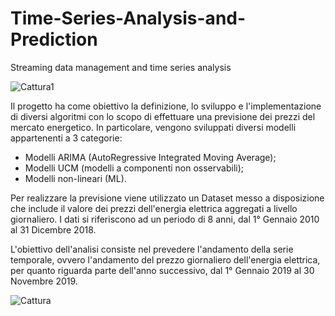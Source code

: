 # Time-Series-Analysis-and-Prediction
Streaming data management and time series analysis

![Cattura1](https://user-images.githubusercontent.com/49710127/95502601-56c87480-09aa-11eb-95c4-2dd588a016d2.PNG)

Il progetto ha come obiettivo la definizione, lo sviluppo e l'implementazione di diversi algoritmi con lo scopo di effettuare una previsione dei prezzi del mercato energetico. In particolare, vengono sviluppati diversi modelli appartenenti a 3 categorie:
- Modelli ARIMA (AutoRegressive Integrated Moving Average);
- Modelli UCM (modelli a componenti non osservabili);
- Modelli non-lineari (ML).

Per realizzare la previsione viene utilizzato un Dataset messo a disposizione che include il valore dei prezzi dell'energia elettrica aggregati a livello giornaliero. I dati si riferiscono ad un periodo di 8 anni, dal 1° Gennaio 2010 al 31 Dicembre 2018.

L'obiettivo dell'analisi consiste nel prevedere l'andamento della serie temporale, ovvero l'andamento del prezzo giornaliero dell'energia elettrica, per quanto riguarda parte dell'anno successivo, dal 1° Gennaio 2019 al 30 Novembre 2019.

![Cattura](https://user-images.githubusercontent.com/49710127/95502848-c6d6fa80-09aa-11eb-8c1e-c91d0220efd8.PNG)



